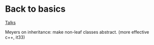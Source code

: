 # Back to basics

[Talks](https://www.youtube.com/watch?v=32tDTD9UJCE&list=PLHTh1InhhwT4CTnVjJqnAKeMfGzOWjsRa)

Meyers on inheritance: make non-leaf classes abstract. (more effective c++, it33)



